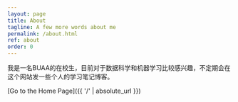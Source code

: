 ```yaml
---
layout: page
title: About
tagline: A few more words about me
permalink: /about.html
ref: about
order: 0
---
```


我是一名BUAA的在校生，目前对于数据科学和机器学习比较感兴趣，不定期会在这个网站发一些个人的学习笔记博客。


[Go to the Home Page]({{ '/' | absolute_url }})
